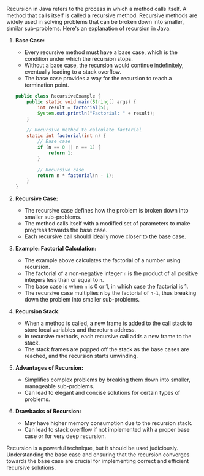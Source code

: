 Recursion in Java refers to the process in which a method calls itself. A method that calls itself is called a recursive method. Recursive methods are widely used in solving problems that can be broken down into smaller, similar sub-problems. Here's an explanation of recursion in Java:

1. **Base Case:**
   - Every recursive method must have a base case, which is the condition under which the recursion stops.
   - Without a base case, the recursion would continue indefinitely, eventually leading to a stack overflow.
   - The base case provides a way for the recursion to reach a termination point.

   ```java
   public class RecursiveExample {
       public static void main(String[] args) {
           int result = factorial(5);
           System.out.println("Factorial: " + result);
       }

       // Recursive method to calculate factorial
       static int factorial(int n) {
           // Base case
           if (n == 0 || n == 1) {
               return 1;
           }

           // Recursive case
           return n * factorial(n - 1);
       }
   }
   ```

2. **Recursive Case:**
   - The recursive case defines how the problem is broken down into smaller sub-problems.
   - The method calls itself with a modified set of parameters to make progress towards the base case.
   - Each recursive call should ideally move closer to the base case.

3. **Example: Factorial Calculation:**
   - The example above calculates the factorial of a number using recursion.
   - The factorial of a non-negative integer `n` is the product of all positive integers less than or equal to `n`.
   - The base case is when `n` is 0 or 1, in which case the factorial is 1.
   - The recursive case multiplies `n` by the factorial of `n-1`, thus breaking down the problem into smaller sub-problems.

4. **Recursion Stack:**
   - When a method is called, a new frame is added to the call stack to store local variables and the return address.
   - In recursive methods, each recursive call adds a new frame to the stack.
   - The stack frames are popped off the stack as the base cases are reached, and the recursion starts unwinding.

5. **Advantages of Recursion:**
   - Simplifies complex problems by breaking them down into smaller, manageable sub-problems.
   - Can lead to elegant and concise solutions for certain types of problems.

6. **Drawbacks of Recursion:**
   - May have higher memory consumption due to the recursion stack.
   - Can lead to stack overflow if not implemented with a proper base case or for very deep recursion.

Recursion is a powerful technique, but it should be used judiciously. Understanding the base case and ensuring that the recursion converges towards the base case are crucial for implementing correct and efficient recursive solutions.